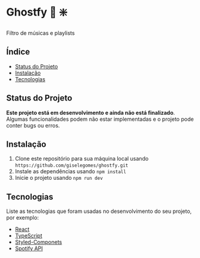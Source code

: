 # Ghostfy :ghost: :sparkle:

Filtro de músicas e playlists

## Índice

- [Status do Projeto](#status-do-projeto)
- [Instalação](#instalação)
- [Tecnologias](#tecnologias)

## Status do Projeto

<b>Este projeto está em desenvolvimento e ainda não está finalizado</b>. Algumas funcionalidades podem não estar implementadas e o projeto pode conter bugs ou erros.

## Instalação

1. Clone este repositório para sua máquina local usando `https://github.com/giselegomes/ghostfy.git`
2. Instale as dependências usando `npm install`
3. Inicie o projeto usando `npm run dev`

## Tecnologias

Liste as tecnologias que foram usadas no desenvolvimento do seu projeto, por exemplo:

- [React](https://reactjs.org/)
- [TypeScript](https://www.typescriptlang.org/)
- [Styled-Componets](https://styled-components.com/)
- [Spotify API](https://developer.spotify.com/documentation/web-api)
